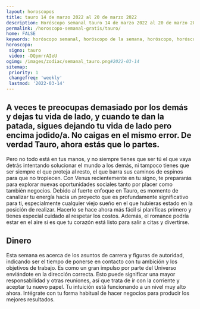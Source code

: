 ```yaml
---
layout: horoscopos
title: tauro 14 de marzo 2022 al 20 de marzo 2022 
description: Horóscopo semanal tauro 14 de marzo 2022 al 20 de marzo 2022. A veces te preocupas demasiado por los demás y dejas tu vida de lado, y cuando te dan la patada, sigues dejando tu vida de lado pero encima jodido/a. No caigas en el mismo error. De verdad Tauro, ahora estás que lo partes.
permalink: /horoscopo-semanal-gratis/tauro/
home: FALSE
keywords: horóscopo semanal, horóscopo de la semana, horóscopo, horóscopo gratis,horóscopos, horóscopo esperanza gracia, horoscopos tauro la semana, horóscopos gratis, Tarot, Astrologia, Zodíaco, tauro, horoscopo gratis, semanal
horoscopo:
 signo: tauro
 video: -DQpmrrAIeU
ogimg: /images/zodiac/semanal_tauro.png#2022-03-14
sitemap:
 priority: 1
 changefreq: 'weekly'
 lastmod: '2022-03-14'
---
```




## A veces te preocupas demasiado por los demás y dejas tu vida de lado, y cuando te dan la patada, sigues dejando tu vida de lado pero encima jodido/a. No caigas en el mismo error. De verdad Tauro, ahora estás que lo partes.

Pero no todo está en tus manos, y no siempre tienes que ser tú el que vaya detrás intentando solucionar el mundo a los demás, ni tampoco tienes que ser siempre el que proteja al resto, el que barra sus caminos de espinos para que no tropiecen.
Con Venus recientemente en tu signo, te prepararás para explorar nuevas oportunidades sociales tanto por placer como también negocios. Debido al fuerte enfoque en Tauro, es momento de canalizar tu energía hacia un proyecto que es profundamente significativo para ti, especialmente cualquier viejo sueño en el que hubieras estado en la posición de realizar. Hacerlo se hace ahora más fácil si planificas primero y tienes especial cuidado al respetar los costos. Además, el romance podría estar en el aire si es que tu corazón está listo para salir a citas y divertirse.

## Dinero

Esta semana es acerca de los asuntos de carrera y figuras de autoridad, indicando  ser el tiempo de ponerse en contacto con tu ambición y los objetivos de trabajo. Es como un gran impulso por parte del Universo enviándote  en la dirección correcta. Esto puede significar una mayor responsabilidad y otras reuniones, así que trata de ir con la corriente y aceptar tu nuevo papel. Tu intuición está funcionando a un nivel muy alto ahora. Intégrate con tu forma habitual de hacer negocios para producir los mejores resultados.